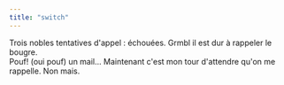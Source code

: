 ```yaml
---
title: "switch"
---
```


Trois nobles tentatives d'appel : échouées. Grmbl il est dur à rappeler le
bougre.  
Pouf! (oui pouf) un mail... Maintenant c'est mon tour d'attendre qu'on me
rappelle. Non mais.

